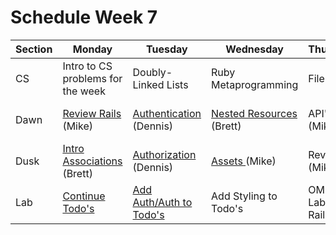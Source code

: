 # Schedule Week 7

| Section | Monday                                                                                                | Tuesday                                                                  | Wednesday                | Thursday            | Friday                 |  
| ------  | ------                                                                                                | -------                                                                  | --------                 | ---------           | -------                |  
| CS      | Intro to CS problems for the week                                                                     | Doubly-Linked Lists                                                      | Ruby Metaprogramming     | File IO             | Web Scraping           |  
| Dawn    | [Review Rails](https://github.com/sf-wdi-17/notes/tree/master/lectures/week-07/_1_monday/dawn) (Mike) | [Authentication](../lectures/week-07/_2_tuesday/dawn/README.md) (Dennis) | [Nested Resources](../lectures/week-07/_3_wednesday/dawn/README.md) (Brett) | API's (Mike)        | Password Reset (Brett) |  
| Dusk    | [Intro Associations](../lectures/week-07/_1_monday/dusk/README.md) (Brett)                                                                            | [Authorization](../lectures/week-07/_2_tuesday/dusk) (Dennis)                                                   | [Assets ](https://github.com/sf-wdi-17/styling_todos/tree/master) (Mike)            | Review (Mike)       | Lab start              |  
| Lab     | [Continue Todo's](https://github.com/sf-wdi-17/extended_todos)                                        | [Add Auth/Auth to Todo's](https://github.com/sf-wdi-17/extended_todos)                                                  | Add Styling to Todo's    | OMDB Lab with Rails | TDB                    |  
